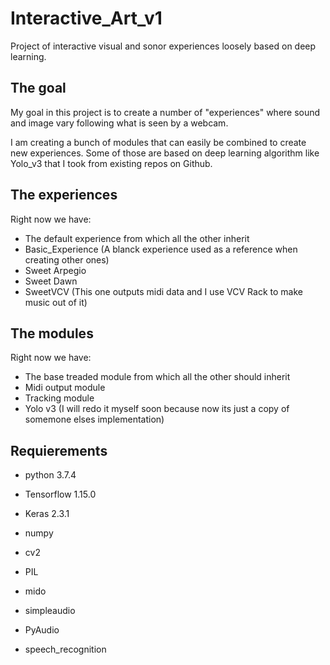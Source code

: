 # Interactive_Art_v1
 Project of interactive visual and sonor experiences loosely based on deep learning.

 ## The goal
 My goal in this project is to create a number of "experiences" where sound and image vary following what is seen by a webcam. 

 I am creating a bunch of modules that can easily be combined to create new experiences. Some of those are based on deep learning algorithm like Yolo_v3 that I took from existing repos on Github.

## The experiences
 Right now we have:
  - The default experience from which all the other inherit
  - Basic_Experience (A blanck experience used as a reference when creating other ones) 
  - Sweet Arpegio
  - Sweet Dawn
  - SweetVCV (This one outputs midi data and I use VCV Rack to make music out of it)


## The modules
 Right now we have:
  - The base treaded module from which all the other should inherit 
  - Midi output module
  - Tracking module
  - Yolo v3 (I will redo it myself soon because now its just a copy of somemone elses implementation) 


## Requierements

 - python 3.7.4
 - Tensorflow 1.15.0
 - Keras 2.3.1
 - numpy

 - cv2
 - PIL

 - mido
 - simpleaudio

 - PyAudio
 - speech_recognition 






